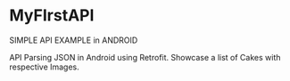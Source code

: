 # MyFIrstAPI
SIMPLE API EXAMPLE in ANDROID


API Parsing JSON in Android using Retrofit.
Showcase a list of Cakes with respective Images.
